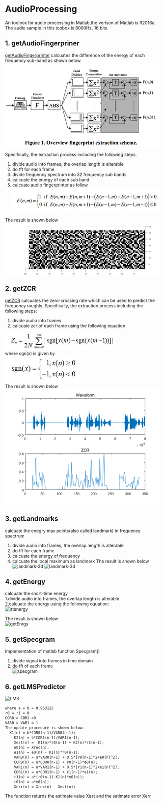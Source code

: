 # AudioProcessing
An toolbox for audio processing in Matlab,the verison of Matlab is R2016a. </br>
The audio sample in this toobox is 8000Hz, 16 bits.

## 1. getAudioFingerpriner
[getAudioFingerprinter](https://github.com/DandelionLau/AudioProcessing-toolbox/blob/master/getAudioFingerprinter.m) calcuates the difference of the energy of each frequency sub-band as shown below.  
![Extraction process](https://github.com/DandelionLau/AudioProcessing/blob/master/pic/audiofingerprinter.jpg)

Specifically, the extraction process including the following steps:
1. divide audio into frames, the overlap length is alterable
2. do fft for each frame 
3. divide frequency spectrum into 32 frequency sub bands
4. calcuate the energy of each sub band
5. calcuate audio fingerprinter as follow  
![Bit Derviation](https://github.com/DandelionLau/AudioProcessing/blob/master/pic/bitDerivation.JPG)

The result is shown below
![printer](https://github.com/DandelionLau/AudioProcessing/blob/master/pic/fingerprinter.png)

## 2. getZCR
[getZCR](https://github.com/DandelionLau/AudioProcessing-toolbox/blob/master/getZCR.m) calcuates the zero-crossing rate which can be used to predict the frequency roughly.
Specifically, the extraction process including the following steps:
1. divide audio into frames 
2. calcuate zcr of each frame using the following equation

![ZCR](https://github.com/DandelionLau/AudioProcessing/blob/master/pic/ZCR.JPG)                      
where sgn(x) is given by  
![sgn(x)](https://github.com/DandelionLau/AudioProcessing/blob/master/pic/sgn.JPG)  
The result is shown below  
![zcrpic](https://github.com/DandelionLau/AudioProcessing/blob/master/pic/ZeroCrossingRate.png)  

## 3. getLandmarks
calcuate the enegry max points(also called landmark) in frequency spectrum 
1. divide audio into frames, the overlap length is alterable
2. do fft for each frame 
3. calcuate the energy of frequency 
4. calcuate the local maximum as landmark
The result is shown below
![landmark-2d](https://github.com/DandelionLau/AudioProcessing-toolbox/blob/master/pic/landmark-2d.png)
![landmark-3d](https://github.com/DandelionLau/AudioProcessing-toolbox/blob/master/pic/landmark-3d.png)

## 4. getEnergy
calcuate the short-time energy</br>
1.divide audio into frames, the overlap length is alterable</br>
2.calcuate the energy using the following equation:</br>
![stenergy](https://github.com/DandelionLau/AudioProcessing-toolbox/blob/master/pic/short-time-energy.png)

The result is shown below</br>
![getEnrgy](https://github.com/DandelionLau/AudioProcessing-toolbox/blob/master/pic/getEnergy.png)

## 5. getSpecgram
Implementation of matlab function Specgram() 
1. divide signal into frames in time domain</br>
2. do fft of each frame</br>
![specgram](https://github.com/DandelionLau/AudioProcessing-toolbox/blob/master/pic/specgram.png)

## 6. getLMSPredictor
![LMS](https://github.com/DandelionLau/AudioProcessing-toolbox/blob/master/pic/LMSPredictor.JPG)
```
where a = b = 0.953125 
r0 = r1 = 0
COR0 = COR1 =0
VAR0 = VAR1 = 1
The update procedure is shown below:
  K1(n) = b*COR0(n-1)/VAR0(n-1);
	K2(n) = b*COR1(n-1)/VAR1(n-1);
	Xest(n) =  K1(n)*r0(n-1) + K2(n)*r1(n-1);
	e0(n) = Xrec(n);
	e1(n) = e0(n) - K1(n)*r0(n-1);
	VAR0(n) = u*VAR0(n-1) + 0.5*[r0(n-1)^2+e0(n)^2];
	COR0(n) = u*COR0(n-1) + r0(n-1)*e0(n);
	VAR1(n) = u*VAR1(n-1) + 0.5*[r1(n-1)^2+e1(n)^2];
	COR1(n) = u*COR1(n-1) + r1(n-1)*e1(n);
	r1(n) = a*(r0(n-1)-K1(n)*e0(n));
	r0(n) = a*e0(n);
	Xerr(n) = Xrec(n) - Xest(n);
```
The function returns the estimate value Xest and the setimate error Xerr
